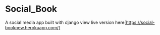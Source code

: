 # Social_Book
A social media app built with django
view live version here[https://social-booknew.herokuapp.com/]
